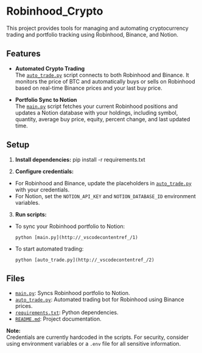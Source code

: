 # Robinhood_Crypto

This project provides tools for managing and automating cryptocurrency trading and portfolio tracking using Robinhood, Binance, and Notion.

## Features

- **Automated Crypto Trading**  
  The [`auto_trade.py`](auto_trade.py) script connects to both Robinhood and Binance. It monitors the price of BTC and automatically buys or sells on Robinhood based on real-time Binance prices and your last buy price.

- **Portfolio Sync to Notion**  
  The [`main.py`](main.py) script fetches your current Robinhood positions and updates a Notion database with your holdings, including symbol, quantity, average buy price, equity, percent change, and last updated time.

## Setup

1. **Install dependencies:**
    pip install -r requirements.txt

2. **Configure credentials:**
- For Robinhood and Binance, update the placeholders in [`auto_trade.py`](auto_trade.py) with your credentials.
- For Notion, set the `NOTION_API_KEY` and `NOTION_DATABASE_ID` environment variables.

3. **Run scripts:**
- To sync your Robinhood portfolio to Notion:
  ```
  python [main.py](http://_vscodecontentref_/1)
  ```
- To start automated trading:
  ```
  python [auto_trade.py](http://_vscodecontentref_/2)
  ```

## Files

- [`main.py`](main.py): Syncs Robinhood portfolio to Notion.
- [`auto_trade.py`](auto_trade.py): Automated trading bot for Robinhood using Binance prices.
- [`requirements.txt`](requirements.txt): Python dependencies.
- [`README.md`](README.md): Project documentation.

**Note:**  
Credentials are currently hardcoded in the scripts. For security, consider using environment variables or a `.env` file for all sensitive information.